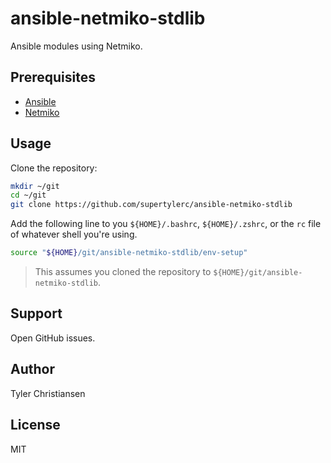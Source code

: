 # ansible-netmiko-stdlib

Ansible modules using Netmiko.

## Prerequisites

* [Ansible](https://github.com/ansible/ansible)
* [Netmiko](https://github.com/ktbyers/netmiko)

## Usage

Clone the repository:

```bash
mkdir ~/git
cd ~/git
git clone https://github.com/supertylerc/ansible-netmiko-stdlib
```

Add the following line to you `${HOME}/.bashrc`, `${HOME}/.zshrc`, or the `rc`
file of whatever shell you're using.

```bash
source "${HOME}/git/ansible-netmiko-stdlib/env-setup"
```

> This assumes you cloned the repository to `${HOME}/git/ansible-netmiko-stdlib`.

## Support

Open GitHub issues.

## Author

Tyler Christiansen

## License

MIT
